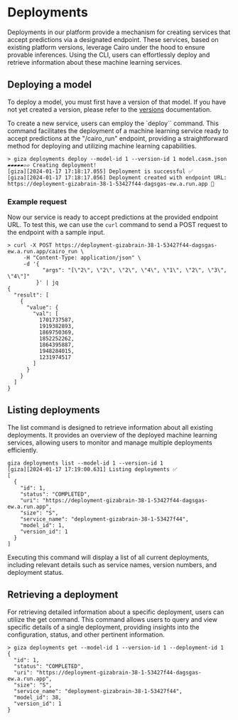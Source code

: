 # Deployments

Deployments in our platform provide a mechanism for creating services that accept predictions via a designated endpoint. These services, based on existing platform versions, leverage Cairo under the hood to ensure provable inferences. Using the CLI, users can effortlessly deploy and retrieve information about these machine learning services.

## Deploying a model

To deploy a model, you must first have a version of that model. If you have not yet created a version, please refer to the [versions](../resources/versions.md) documentation.

To create a new service, users can employ the `deploy`` command. This command facilitates the deployment of a machine learning service ready to accept predictions at the "/cairo_run" endpoint, providing a straightforward method for deploying and utilizing machine learning capabilities.

```console
> giza deployments deploy --model-id 1 --version-id 1 model.casm.json
▰▰▰▰▰▱▱ Creating deployment!
[giza][2024-01-17 17:18:17.055] Deployment is successful ✅
[giza][2024-01-17 17:18:17.056] Deployment created with endpoint URL: https://deployment-gizabrain-38-1-53427f44-dagsgas-ew.a.run.app 🎉
```

### Example request

Now our service is ready to accept predictions at the provided endpoint URL. To test this, we can use the `curl` command to send a POST request to the endpoint with a sample input.

```console
> curl -X POST https://deployment-gizabrain-38-1-53427f44-dagsgas-ew.a.run.app/cairo_run \
     -H "Content-Type: application/json" \
     -d '{
           "args": "[\"2\", \"2\", \"2\", \"4\", \"1\", \"2\", \"3\", \"4\"]"
         }' | jq
{
  "result": [
    {
      "value": {
        "val": [
          1701737587,
          1919382893,
          1869750369,
          1852252262,
          1864395887,
          1948284015,
          1231974517
        ]
      }
    }
  ]
}
```

## Listing deployments

The list command is designed to retrieve information about all existing deployments. It provides an overview of the deployed machine learning services, allowing users to monitor and manage multiple deployments efficiently.

```console
giza deployments list --model-id 1 --version-id 1
[giza][2024-01-17 17:19:00.631] Listing deployments ✅ 
[
  {
    "id": 1,
    "status": "COMPLETED",
    "uri": "https://deployment-gizabrain-38-1-53427f44-dagsgas-ew.a.run.app",
    "size": "S",
    "service_name": "deployment-gizabrain-38-1-53427f44",
    "model_id": 1,
    "version_id": 1
  }
]
```

Executing this command will display a list of all current deployments, including relevant details such as service names, version numbers, and deployment status.

## Retrieving a deployment

For retrieving detailed information about a specific deployment, users can utilize the get command. This command allows users to query and view specific details of a single deployment, providing insights into the configuration, status, and other pertinent information.

```console
> giza deployments get --model-id 1 --version-id 1 --deployment-id 1
{
  "id": 1,
  "status": "COMPLETED",
  "uri": "https://deployment-gizabrain-38-1-53427f44-dagsgas-ew.a.run.app",
  "size": "S",
  "service_name": "deployment-gizabrain-38-1-53427f44",
  "model_id": 38,
  "version_id": 1
}
```
